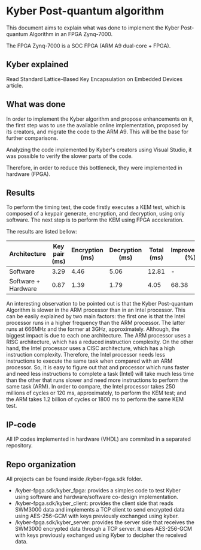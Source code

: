 # Kyber Post-quantum algorithm
This document aims to explain what was done to implement the Kyber Post-quantum Algorithm in an FPGA Zynq-7000.

The FPGA Zynq-7000 is a SOC FPGA (ARM A9 dual-core + FPGA).

## Kyber explained

Read Standard Lattice-Based Key Encapsulation on Embedded Devices article.

## What was done
In order to implement the Kyber algorithm and propose enhancements on it, the first step was to use the available online implementation, proposed by its creators, and migrate the code to the ARM A9. This will be the base for further comparisons.

Analyzing the code implemented by Kyber's creators using Visual Studio, it was possible to verify the slower parts of the code.

Therefore, in order to reduce this bottleneck, they were implemented in hardware (FPGA).

## Results
To perform the timing test, the code firstly executes a KEM test, which is composed of a keypair generate, encryption, and decryption, using only software. The next step is to perform the KEM using FPGA acceleration.

The results are listed bellow:

| Architecture          	| Key pair (ms) 	| Encryption (ms) 	| Decryption (ms) 	| Total (ms) 	| Improvement (%) 	|
|-----------------------	|---------------	|-----------------	|-----------------	|------------	|-----------------	|
| Software              	| 3.29          	| 4.46          	| 5.06         	    | 12.81   	    | -               	|
| Software + Hardware     	| 0.87           	| 1.39          	| 1.79           	| 4.05         	| 68.38           	|

An interesting observation to be pointed out is that the Kyber Post-quantum Algorithm is slower in the ARM processor than in an Intel processor. This can be easily explained by two main factors: the first one is that the Intel processor runs in a higher frequency than the ARM processor. The latter runs at 666MHz and the former at 3GHz, approximately. Although, the biggest impact is due to each one architecture. The ARM processor uses a RISC architecture, which has a reduced instruction complexity. On the other hand, the Intel processor uses a CISC architecture, which has a high instruction complexity. Therefore, the Intel processor needs less instructions to execute the same task when compared with an ARM processor. So, it is easy to figure out that and processor which runs faster and need less instructions to complete a task (Intel) will take much less time than the other that runs slower and need more instructions to perform the same task (ARM). In order to compare, the Intel processor takes 250 millions of cycles or 120 ms, approximately, to perform the KEM test; and the ARM takes 1.2 billion of cycles or 1800 ms to perform the same KEM test.

## IP-code
All IP codes implemented in hardware (VHDL) are commited in a separated repository.

## Repo organization
All projects can be found inside /kyber-fpga.sdk folder.
- /kyber-fpga.sdk/kyber_fpga: provides a simples code to test Kyber using software and hardware/software co-design implementation.
- /kyber-fpga.sdk/kyber_client: provides the client side that reads SWM3000 data and implements a TCP client to send encrypted data using AES-256-GCM with keys previously exchanged using kyber.
- /kyber-fpga.sdk/kyber_server: provides the server side that receives the SWM3000 encrypted data through a TCP server. It uses AES-256-GCM with keys previously exchanged using Kyber to decipher the received data.